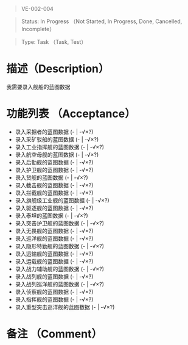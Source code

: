 > VE-002-004

> Status: In Progress （Not Started, In Progress, Done, Cancelled, Incomplete）

> Type: Task （Task, Test）

# 描述（Description）
我需要录入舰船的蓝图数据

# 功能列表 （Acceptance）
* 录入采掘者的蓝图数据 (- | -√×?)
* 录入采矿驳船的蓝图数据 (- | -√×?)
* 录入工业指挥舰的蓝图数据 (- | -√×?)
* 录入航空母舰的蓝图数据 (- | -√×?)
* 录入后勤舰的蓝图数据 (- | -√×?)
* 录入护卫舰的蓝图数据 (- | -√×?)
* 录入货舰的蓝图数据 (- | -√×?)
* 录入截击舰的蓝图数据 (- | -√×?)
* 录入拦截舰的蓝图数据 (- | -√×?)
* 录入旗舰级工业舰的蓝图数据 (- | -√×?)
* 录入驱逐舰的蓝图数据 (- | -√×?)
* 录入泰坦的蓝图数据 (- | -√×?)
* 录入突击护卫舰的蓝图数据 (- | -√×?)
* 录入无畏舰的蓝图数据 (- | -√×?)
* 录入巡洋舰的蓝图数据 (- | -√×?)
* 录入隐形特勤舰的蓝图数据 (- | -√×?)
* 录入运输舰的蓝图数据 (- | -√×?)
* 录入运载舰的蓝图数据 (- | -√×?)
* 录入战力辅助舰的蓝图数据 (- | -√×?)
* 录入战列舰的蓝图数据 (- | -√×?)
* 录入战列巡洋舰的蓝图数据 (- | -√×?)
* 录入侦察舰的蓝图数据 (- | -√×?)
* 录入指挥舰的蓝图数据 (- | -√×?)
* 录入重型突击巡洋舰的蓝图数据 (- | -√×?)

# 备注 （Comment）

